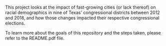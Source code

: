 This project looks at the impact of fast-growing cities (or lack thereof) on 
racial demographics in nine of Texas' congressional districts between 2012 and 
2018, and how those changes impacted their respective congressional elections.

To learn more about the goals of this repository and the steps taken, please 
refer to the README.pdf file.
